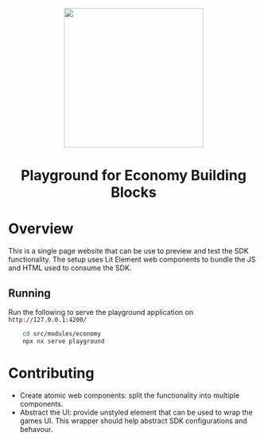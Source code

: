 <div align="center">
  <p align="center">
    <a href="https://docs.x.immutable.com/docs">
      <img src="https://cdn.dribbble.com/users/1299339/screenshots/7133657/media/837237d447d36581ebd59ec36d30daea.gif" width="280"/>
    </a>
  </p>
  <h1>Playground for Economy Building Blocks</h1>
</div>

# Overview

This is a single page website that can be use to preview and test the SDK functionality. The setup uses Lit Element web components to bundle the JS and HTML used to consume the SDK.

## Running

Run the following to serve the playground application on `http://127.0.0.1:4200/`
```bash
    cd src/modules/economy
    npx nx serve playground
```

# Contributing
- Create atomic web components: split the functionality into multiple components.
- Abstract the UI: provide unstyled element that can be used to wrap the games UI. This wrapper should help abstract SDK configurations and behavour.